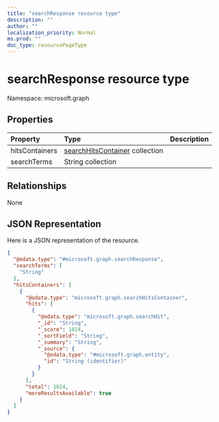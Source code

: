 ```yaml
---
title: "searchResponse resource type"
description: ""
author: ""
localization_priority: Normal
ms.prod: ""
doc_type: resourcePageType
---
```


# searchResponse resource type


Namespace: microsoft.graph



## Properties
|Property|Type|Description|
|:---|:---|:---|
|hitsContainers|[searchHitsContainer](../resources/searchhitscontainer.md) collection||
|searchTerms|String collection||

## Relationships
None

## JSON Representation
Here is a JSON representation of the resource.
<!-- {
  "blockType": "resource",
  "@odata.type": "microsoft.graph.searchResponse"
}
-->
``` json
{
  "@odata.type": "#microsoft.graph.searchResponse",
  "searchTerms": [
    "String"
  ],
  "hitsContainers": [
    {
      "@odata.type": "microsoft.graph.searchHitsContainer",
      "hits": [
        {
          "@odata.type": "microsoft.graph.searchHit",
          "_id": "String",
          "_score": 1024,
          "_sortField": "String",
          "_summary": "String",
          "_source": {
            "@odata.type": "#microsoft.graph.entity",
            "id": "String (identifier)"
          }
        }
      ],
      "total": 1024,
      "moreResultsAvailable": true
    }
  ]
}
```

